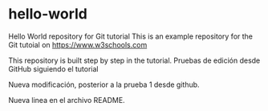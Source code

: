 # hello-world
Hello World repository for Git tutorial
This is an example repository for the Git tutoial on https://www.w3schools.com

This repository is built step by step in the tutorial.
Pruebas de edición desde GitHub siguiendo el tutorial

Nueva modificación, posterior a la prueba 1 desde github.

Nueva linea en el archivo README.
